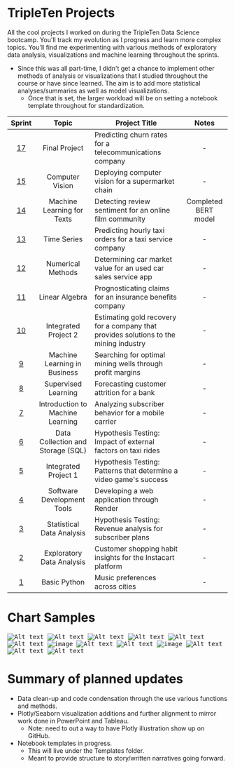 # TripleTen Projects
All the cool projects I worked on during the TripleTen Data Science bootcamp. You'll track my evolution as I progress and learn more complex topics. You'll find me experimenting with various methods of exploratory data analysis, visualizations and machine learning throughout the sprints. 

- Since this was all part-time, I didn't get a chance to implement other methods of analysis or visualizations that I studied throughout the course or have since learned. The aim is to add more statistical analyses/summaries as well as model visualizations.
    - Once that is set, the larger workload will be on setting a notebook template throughout for standardization.

| Sprint | Topic | Project Title | Notes
| :---------------: | :---------------: |--------------- |:---------------:
| [17](<Sprint 17 - Final Project/README.md>) | Final Project | Predicting churn rates for a telecommunications company | -
| [15](<Sprint 15 - Computer Vision/README.md>) | Computer Vision | Deploying computer vision for a supermarket chain | -
| [14](<Sprint 14 - ML for Texts/README.md>) | Machine Learning for Texts | Detecting review sentiment for an online film community | Completed BERT model
| [13](<Sprint 13 - Time Series/README.md>) | Time Series | Predicting hourly taxi orders for a taxi service company | -
| [12](<Sprint 12 - Numerical Methods/README.md>) | Numerical Methods | Determining car market value for an used car sales service app | -
| [11](<Sprint 11 - Linear Algebra/README.md>) | Linear Algebra | Prognosticating claims for an insurance benefits company | -
| [10](<Sprint 10 - Integrated Project 2/README.md>) | Integrated Project 2 | Estimating gold recovery for a company that provides solutions to the mining industry | -
| [9](<Sprint 9 - Machine Learning in Business/README.md>) | Machine Learning in Business | Searching for optimal mining wells through profit margins | -
| [8](<Sprint 8 - Supervised Learning/README.md>) | Supervised Learning | Forecasting customer attrition for a bank | -
| [7](<Sprint 7 - Introduction to ML/README.md>) | Introduction to Machine Learning | Analyzing subscriber behavior for a mobile carrier | -
| [6](<Sprint 6 - Data Collection and Storage (SQL)/README.md>) | Data Collection and Storage (SQL) | Hypothesis Testing: Impact of external factors on taxi rides | -
| [5](<Sprint 5 - Integrated Project 1/README.md>) | Integrated Project 1 | Hypothesis Testing: Patterns that determine a video game's success | -
| [4](<Sprint 4 - Software Development Tools/README.md>) | Software Development Tools | Developing a web application through Render | -
| [3](<Sprint 3 - Statistical Data Analysis/README.md>) | Statistical Data Analysis | Hypothesis Testing: Revenue analysis for subscriber plans | -
| [2](<Sprint 2 - Exploratory Data Analysis (EDA)/README.md>) | Exploratory Data Analysis | Customer shopping habit insights for the Instacart platform | -
| [1](<Sprint 1 - Working with Data in Python/README.md>) | Basic Python | Music preferences across cities | -

# Chart Samples
<kbd> ![Alt text](<Sprint 5 - Integrated Project 1/images/output1.png>) </kbd> 
<kbd> ![Alt text](<Sprint 5 - Integrated Project 1/images/newplot2.png>) </kbd> 
<kbd> ![Alt text](<Sprint 5 - Integrated Project 1/images/newplot1.png>) </kbd> 
<kbd> ![Alt text](<Sprint 12 - Numerical Methods/images/output2.png>) </kbd> 
<kbd> ![Alt text](<Sprint 14 - ML for Texts/images/newplot5.png>) </kbd> 
<kbd> ![Alt text](<Sprint 14 - ML for Texts/images/newplot4.png>) </kbd> 
<kbd> ![image](https://github.com/mattamx/TripleTen_projects/assets/107958646/a959cf5c-6000-448d-9d26-ef5d97a29aec) </kbd> 
<kbd> ![Alt text](<Sprint 6 - Data Collection and Storage (SQL)/images/newplot.png>) </kbd>
<kbd> ![Alt text](<Sprint 13 - Time Series/images/newplot5.png>) </kbd> 
<kbd> ![image](https://github.com/mattamx/TripleTen_projects/blob/072529a0a571e1bbca0e75d396b3c86cb2aa51ec/Sprint%2014%20-%20ML%20for%20Texts/newplot3.png) </kbd> 
<kbd> ![Alt text](<Sprint 17 - Final Project/images/output1.png>) </kbd> 
<kbd> ![Alt text](<Sprint 17 - Final Project/images/newplot5.png>) </kbd> 
<kbd> ![Alt text](<Sprint 17 - Final Project/images/newplot6.png>) </kbd> 

# Summary of planned updates
- Data clean-up and code condensation through the use various functions and methods.
- Plotly/Seaborn visualization additions and further alignment to mirror work done in PowerPoint and Tableau.
    - Note: need to out a way to have Plotly illustration show up on GitHub.
- Notebook templates in progress.
    - This will live under the Templates folder.
    - Meant to provide structure to story/written narratives going forward. 